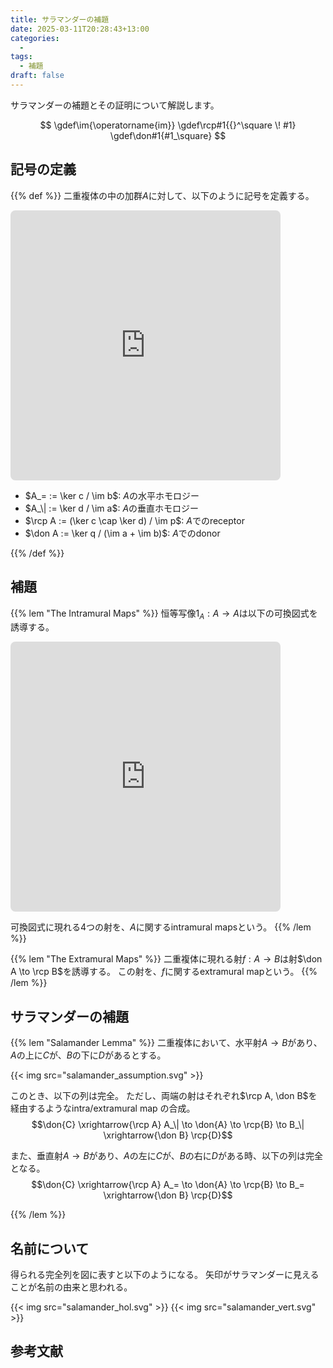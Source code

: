 ```yaml
---
title: サラマンダーの補題
date: 2025-03-11T20:28:43+13:00
categories:
  - 
tags:
  - 補題 
draft: false
---
```


サラマンダーの補題とその証明について解説します。

<!--more-->

$$
\gdef\im{\operatorname{im}}
\gdef\rcp#1{{}^\square \! #1}
\gdef\don#1{#1_\square}
$$

## 記号の定義

{{% def %}}
二重複体の中の加群$A$に対して、以下のように記号を定義する。

<iframe class="quiver-embed" src="https://q.uiver.app/#q=WzAsNyxbMSwxLCJBIl0sWzAsMSwiXFxidWxsZXQiXSxbMSwwLCJcXGJ1bGxldCJdLFswLDAsIlxcYnVsbGV0Il0sWzIsMSwiXFxidWxsZXQiXSxbMSwyLCJcXGJ1bGxldCJdLFsyLDIsIlxcYnVsbGV0Il0sWzEsMCwiYiIsMV0sWzIsMCwiYSIsMV0sWzMsMCwicCIsMV0sWzAsNCwiYyIsMV0sWzAsNSwiZCIsMV0sWzAsNiwicSIsMV1d&embed" width="432" height="432" style="border-radius: 8px; border: none;"></iframe>

- $A_= := \ker c / \im b$: $A$の水平ホモロジー
- $A_\| := \ker d / \im a$: $A$の垂直ホモロジー
- $\rcp A := (\ker c \cap \ker d) / \im p$: $A$でのreceptor
- $\don A := \ker q / (\im a + \im b)$: $A$でのdonor

{{% /def %}}

## 補題

{{% lem "The Intramural Maps" %}}
恒等写像$1_A: A \to A$は以下の可換図式を誘導する。

<iframe class="quiver-embed" src="https://q.uiver.app/#q=WzAsNCxbMCwxLCJBX3tcXHx9Il0sWzEsMCwiXlxcc3F1YXJlIEEiXSxbMiwxLCJBXz0iXSxbMSwyLCJBX1xcc3F1YXJlIl0sWzEsMF0sWzEsMl0sWzIsM10sWzAsM11d&embed" width="432" height="432" style="border-radius: 8px; border: none;"></iframe>

可換図式に現れる4つの射を、$A$に関するintramural mapsという。
{{% /lem %}}

{{% lem "The Extramural Maps" %}}
二重複体に現れる射$f: A \to B$は射$\don A \to \rcp B$を誘導する。
この射を、$f$に関するextramural mapという。
{{% /lem %}}

## サラマンダーの補題

{{% lem "Salamander Lemma" %}}
二重複体において、水平射$A \to B$があり、$A$の上に$C$が、$B$の下に$D$があるとする。

{{< img src="salamander_assumption.svg" >}}

このとき、以下の列は完全。
ただし、両端の射はそれぞれ$\rcp A, \don B$を経由するようなintra/extramural map の合成。
$$\don{C} \xrightarrow{\rcp A} A_\| \to \don{A} \to \rcp{B} \to B_\| \xrightarrow{\don B} \rcp{D}$$

また、垂直射$A \to B$があり、$A$の左に$C$が、$B$の右に$D$がある時、以下の列は完全となる。
$$\don{C} \xrightarrow{\rcp A} A_= \to \don{A} \to \rcp{B} \to B_= \xrightarrow{\don B} \rcp{D}$$

{{% /lem %}}

## 名前について

得られる完全列を図に表すと以下のようになる。
矢印がサラマンダーに見えることが名前の由来と思われる。

{{< img src="salamander_hol.svg" >}}
{{< img src="salamander_vert.svg" >}}

## 参考文献
